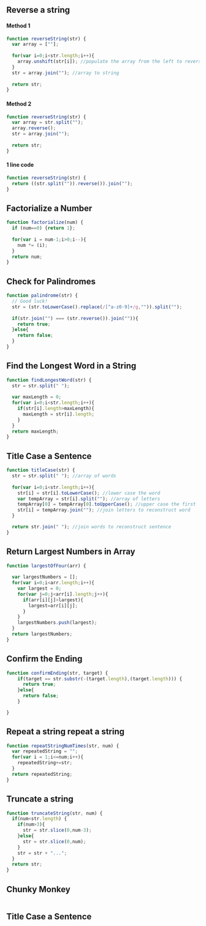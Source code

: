 ## Reverse a string

#### Method 1 

```javascript
function reverseString(str) {
  var array = [""];
  
  for(var i=0;i<str.length;i++){
    array.unshift(str[i]); //populate the array from the left to reverse
  }
  str = array.join(""); //array to string
  
  return str;
}
```

#### Method 2

```javascript
function reverseString(str) {
  var array = str.split("");
  array.reverse();
  str = array.join("");
  
  return str;
}
```

#### 1 line code

```javascript
function reverseString(str) {
  return ((str.split("")).reverse()).join("");
}
```
## Factorialize a Number

```javascript
function factorialize(num) {
  if (num==0) {return 1};
  
  for(var i = num-1;i>0;i--){
    num *= (i);
  }
  return num;
}
```

## Check for Palindromes

```javascript
function palindrome(str) {
  // Good luck!
  str = (str.toLowerCase().replace(/[^a-z0-9]+/g,"")).split("");
  
  if(str.join("") === (str.reverse()).join("")){
    return true;
  }else{
    return false;
  }
}
```

## Find the Longest Word in a String

```javascript
function findLongestWord(str) {
  str = str.split(" ");
  
  var maxLength = 0;
  for(var i=0;i<str.length;i++){
    if(str[i].length>maxLength){
      maxLength = str[i].length;
    }
  }
  return maxLength;
}
```

## Title Case a Sentence

```javascript
function titleCase(str) {
  str = str.split(" "); //array of words
  
  for(var i=0;i<str.length;i++){
    str[i] = str[i].toLowerCase(); //lower case the word
    var tempArray = str[i].split(""); //array of letters
    tempArray[0] = tempArray[0].toUpperCase(); //upper case the first
    str[i] = tempArray.join(""); //join letters to reconstruct word
  }

  return str.join(" "); //join words to reconstruct sentence
}
```

## Return Largest Numbers in Array

```javascript
function largestOfFour(arr) {
  
  var largestNumbers = [];
  for(var i=0;i<arr.length;i++){
    var largest = 0;
    for(var j=0;j<arr[i].length;j++){
      if(arr[i][j]>largest){
        largest=arr[i][j];
      }
    }
    largestNumbers.push(largest);
  }
  return largestNumbers;
}
```

## Confirm the Ending

```javascript
function confirmEnding(str, target) {
    if(target == str.substr(-(target.length),(target.length))) {
      return true;
    }else{
      return false;
    }

}
```

## Repeat a string repeat a string

```javascript
function repeatStringNumTimes(str, num) {
  var repeatedString = "";
  for(var i = 1;i<=num;i++){
    repeatedString+=str;
  }
  return repeatedString;
}
```

## Truncate a string

```javascript
function truncateString(str, num) {
  if(num<str.length) {
    if(num>3){
      str = str.slice(0,num-3);
    }else{
      str = str.slice(0,num);
    }
    str = str + "...";
  }
  return str;
}
```

## Chunky Monkey

```javascript

```

## Title Case a Sentence

```javascript

```
